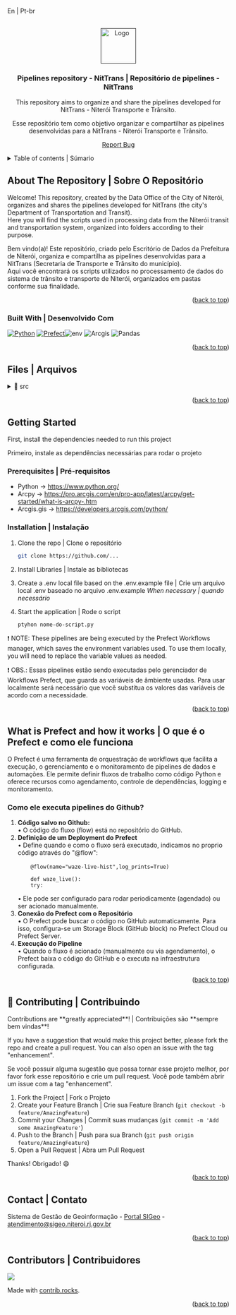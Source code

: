 <a id="readme-top">En | Pt-br</a>

<br />
<div align="center">
  <a href="">
      <img src="https://www.ortofotos.niteroi.rj.gov.br/arquivos/Imagens/github_ED/logos/logo%20nittrans%20_%20ED.png" alt="Logo" height="80">
  </a>
  <h3 align="center">Pipelines repository - NitTrans | Repositório de pipelines - NitTrans</h3>
  <p align="center">
    This repository aims to organize and share the pipelines developed for NitTrans - Niterói Transporte e Trânsito.
  </p>
  <p>
    Esse repositório tem como objetivo organizar e compartilhar as pipelines desenvolvidas para a NitTrans - Niterói Transporte e Trânsito.
  </p>
  <p><a href="https://github.com/SIGeo-Niteroi/scripts/issues">Report Bug</a></p>
</div>

<details>
  <summary>Table of contents | Súmario</summary>
  <ol>
    <li>
      <a href="#about-the-repository--sobre-o-repositório">About The Repository | Sobre O Repositório</a>
      <ul>
        <li><a href="#built-with--desenvolvido-com">Built With | Desenvolvido Com</a></li>
      </ul>
    </li>
    <li>
      <a href="#files--arquivos">Files | Arquivos</a>
      <ul>
        <li><a href="#src">src</a>
        <ul>
        <li><a href="#sub">sub</a></li>
        <li><a href="#tasks">tasks</a></li>
        <li><a href="#utils">utils</a></li>
        <li><a href="#waze_hist_traffic">waze_hist_traffic</a></li>
        <li><a href="#waze_pipeline">waze_pipeline</a></li>
        </ul>
        </li>
      </ul>
    </li>
    <li>
      <a href="#getting-started">Getting Started | Inicializando</a>
      <ul>
        <li><a href="#prerequisites--pré-requisitos">Prerequisites | Pré-requisitos</a></li>
        <li><a href="#installation--instalação">Installation | Instalação</a></li>
      </ul>
    </li>
    <li><a href="#how-prefect-works">What is Prefect and how it works | O que é o Prefect e como ele funciona</a></li>
    <li><a href="#-contributing--contribuindo">Contributing | Contribuindo</a></li>
    <li><a href="#contact--contato">Contact | Contato</a></li>
    <li><a href="#contributors--contribuidores">Contributors | Contribuidores</a></li>
  </ol>
</details>

## About The Repository | Sobre O Repositório

<p>Welcome! This repository, created by the Data Office of the City of Niterói, organizes and shares the pipelines developed for NitTrans (the city's Department of Transportation and Transit).
<br>
Here you will find the scripts used in processing data from the Niterói transit and transportation system, organized into folders according to their purpose.
</p>

<p>Bem vindo(a)! Este repositório, criado pelo Escritório de Dados da Prefeitura de Niterói, organiza e compartilha as pipelines desenvolvidas para a NitTrans (Secretaria de Transporte e Trânsito do município).
<br>
Aqui você encontrará os scripts utilizados no processamento de dados do sistema de trânsito e transporte de Niterói, organizados em pastas conforme sua finalidade.</p>
<p align="right">(<a href="#readme-top">back to top</a>)</p>

### Built With | Desenvolvido Com

[![Python]][Python-url] [![Prefect]][Prefect-url]![env] ![Arcgis] ![Pandas]

<p align="right">(<a href="#readme-top">back to top</a>)</p>

<h2 id="files--arquivos">Files | Arquivos</h2>

<details id="src">
  <summary>📁 src</summary>
    <details id="sub">
      <summary>📁 sub</summary>
      <p style='margin-left:20px'>In this folder we have the sub-flows that will be used in the pipelines:
      <ul>
        <li><strong>hist_alerts:</strong> Here, we can find flows that perform operations for inserting, updating, and removing features in ArcGIS Online layers, as well as inserting new features into historical traffic alert layers in the ArcGIS Portal. These operations are based on a comparison between the current state of the live traffic layer in Niterói and the data obtained from the Waze API.</li>    
        <li><strong>live_alerts:</strong> Here, we can find the function responsible for updating the live traffic alert layer as well as the historical layers, using the flows present in the "hist-alerts" file.</li>
        <li><strong>live_traffic:</strong> Here, we can find the function responsible for updating the live traffic layer.</li>
      </ul>
      </p>
      <p style='margin-left:20px'>Nesta pasta temos os sub-fluxos que serão usados nas pipelines:
      <ul>
        <li><strong>hist_alerts:</strong> Aqui podemos encontrar fluxos que realizam operações de inserção, atualização e remoção de features em camadas do ArcGis Online, como também a inserção de novas features em camadas de histórico de alertas de trânsito no ArcGis Portal. Tendo como base a comparação entre o estado atual da camada ao vivo de trânsito em Niterói e os dados obtidos da API do Waze.</li>    
        <li><strong>live_alerts:</strong> Aqui podemos encontrar a função responsável por atualizar a camada ao vivo de alertas de trânsito e também as de histórico, usando os fluxos presentes no arquivo "hist-alerts"</li>
        <li><strong>live_traffic:</strong> Aqui podemos encontrar a função responsável por atualizar a camada ao vivo de sobre o tráfego.</li>
      </ul>
      </p>
    </details>
    <details id="tasks">
      <summary>📁 tasks</summary>
      <p style='margin-left:20px'>In this folder we have the functions that will handle the data request to the external API and transform it into a manipulable dataframe:
      <ul>
        <li><strong>get_api_data:</strong> Here we can find a function that makes a request to an API and returns the response as JSON.</li>    
        <li><strong>parse_to_dataframe:</strong> Here we can find flows responsible for receiving data from the API and transforming it into a dataframe with the specific pattern for each ArcGIS layer that we need.</li>
      </ul>
      </p>
      <p style='margin-left:20px'>Nesta pasta temos as funções que vão lidar com a requisição dos dados à API externa e tranformá-los em um dataframe manipulável:
      <ul>
        <li><strong>get_api_data:</strong> Aqui podemos encontrar uma função que faz uma requisição a uma api e retorna a resposta como JSON.</li>    
        <li><strong>parse_to_dataframe:</strong> Aqui podemos encontrar fluxos responsáveis por receber os dados da api e tranformá-los em um dataframe com o padrão específico para cada camada do ArcGis que precisamos.</li>
      </ul>
      </p>
    </details>
    <details id="utils">
      <summary>📁 utils</summary>
      <p style='margin-left:20px'>In this folder we have the functions that will handle the data request to the external API and transform it into a manipulable dataframe:
      <ul>
        <li><strong>agol_layer_methods:</strong>File that contains methods for reading, inserting, updating, and removing features in ArcGIS Online layers.</li>    
        <li><strong>index:</strong>In this file we have auxiliary functions that are used to manipulate and transform DataFrames and type columns, features for comparing attributes and creating timestamps.</li>
        <li><strong>portal_layer_methods:</strong>File containing methods for authentication and manipulation of layers in AcrGis Portal.</li>
      </ul>
      </p>
      <p style='margin-left:20px'>Nesta pasta temos métodos que são chamados sem ordem especifica, sendo reutilizados em vários contextos:
      <ul>
        <li><strong>agol_layer_methods:</strong>Arquivo que contém métodos  de leitura, inserção, atualização e remoção de features em camadas do ArcGIS Online.</li>    
        <li><strong>index:</strong>Neste arquivo temos funções auxiliares que servem para manipulação e transformação de DataFrames e tipagem de colunas, funcionalidades para comparação de atributos e criação de timestamp</li>    
        <li><strong>portal_layer_methods:</strong>Arquivo que contém métodos para autenticação e manipulação de camadas no AcrGis Portal.</li>
      </ul>
      </p>
    </details>
    <details id="waze_his_traffic">
      <summary>📄 waze_his_traffic</summary>
      <p style='margin-left:20px'>
        Pipeline that receives Traffic data from the Waze API and updates the Traffic History layer in ArcGis Portal.
      </p>
      <p style='margin-left:20px'>
        Pipeline que recebe os dados de Tráfego da API do Waze e atualiza a camada de Histórico de Tráfego no ArcGis Portal.
      </p>
    </details>
    <details id="waze_pipeline">
      <summary>📄 waze_pipeline</summary>
      <p style='margin-left:20px'>
        Pipeline that receives Traffic data from the Waze API, updates the Live Traffic and Alerts layers in ArcGis Online, as well as the historical alerts in the ArcGis Portal layers.
      </p>
      <p style='margin-left:20px'>
        Pipeline que recebe os dados de Tráfego da API do Waze, atualiza as camadas Ao vivo de Trânsito e de Alertas no ArcGis Online, como também as de histórico de alertas nas camdas do ArcGis Portal.
      </p>
    </details>
</details>
<!-- <details>
  <summary id="env.example">📄 .env.example</summary>
      <p style='margin-left:20px'>
        File containing the environment variables necessary for the project.
      </p>
      <p style='margin-left:20px'>
        Arquivo que com as variáveis de âmbiente nesessárias para o projeto.
      </p>
</details> -->




<p align="right">(<a href="#readme-top">back to top</a>)</p>

<!-- GETTING STARTED -->
<h2 id="getting-started">Getting Started</h2>

<p>First, install the dependencies needed to run this project</p>

<p>Primeiro, instale as dependências necessárias para rodar o projeto</p>

<h3>Prerequisites | Pré-requisitos</h3>

- Python -> https://www.python.org/
- Arcpy -> https://pro.arcgis.com/en/pro-app/latest/arcpy/get-started/what-is-arcpy-.htm
- Arcgis.gis -> https://developers.arcgis.com/python/

<h3 id="installation--instalação">Installation | Instalação</h3>

1. Clone the repo | Clone o repositório
   ```sh
   git clone https://github.com/...
   ```

2. Install Libraries | Instale as bibliotecas

3. Create a .env local file based on the .env.example file | Crie um arquivo local .env baseado no arquivo .env.example
   *When necessary | quando necessário* 

4. Start the application | Rode o script
    ```sh
    ptyhon nome-do-script.py
   ```
<p>❗ NOTE: These pipelines are being executed by the Prefect Workflows manager, which saves the environment variables used. To use them locally, you will need to replace the variable values ​​as needed.</p>

<p>❗ OBS.: Essas pipelines estão sendo executadas pelo gerenciador de Workflows Prefect, que guarda as variáveis de âmbiente usadas. Para usar localmente será necessário que você substitua os valores das variáveis de acordo com a necessidade.</p>


<p align="right">(<a href="#readme-top">back to top</a>)</p>

<h2 id="how-prefect-works">What is Prefect and how it works | O que é o Prefect e como ele funciona</h2>

<p>
  O Prefect é uma ferramenta de orquestração de workflows que facilita a execução, o gerenciamento e o monitoramento de pipelines de dados e automações. Ele permite definir fluxos de trabalho como código Python e oferece recursos como agendamento, controle de dependências, logging e monitoramento.
</p>
<h3>Como ele executa pipelines do Github?</h3>
<ol>
  <li><strong>Código salvo no Github:</strong>
  <br>
  • O código do fluxo (flow) está no repositório do GitHub.
  </li>

  <li><strong>Definição de um Deployment do Prefect</strong>
  <br>
  • Define quando e como o fluxo será executado, indicamos no proprio código através do "@flow":
  <br>
  <code>
    @flow(name="waze-live-hist",log_prints=True)<br>
    def waze_live():
    try:
  </code>
  <br>
  • Ele pode ser configurado para rodar periodicamente (agendado) ou ser acionado manualmente.
  </li>

  <li><strong>Conexão do Prefect com o Repositório</strong>
  <br>
  • O Prefect pode buscar o código no GitHub automaticamente. Para isso, configura-se um Storage Block (GitHub block) no Prefect Cloud ou Prefect Server.
  </li>
  <li><strong>Execução do Pipeline</strong>
  <br>
  • Quando o fluxo é acionado (manualmente ou via agendamento), o Prefect baixa o código do GitHub e o executa na infraestrutura configurada.
  </li>
</ol>

<p align="right">(<a href="#readme-top">back to top</a>)</p>

<h2>🤝 Contributing | Contribuindo</h2> 
Contributions are **greatly appreciated**! | Contribuições são **sempre bem vindas**!

If you have a suggestion that would make this project better, please fork the repo and create a pull request. You can also open an issue with the tag "enhancement".
<p>Se você possuir alguma sugestão que possa tornar esse projeto melhor, por favor fork esse repositório e crie um pull request. Você pode também abrir um issue com a tag "enhancement".</p>

1. Fork the Project | Fork o Projeto
2. Create your Feature Branch | Crie sua  Feature Branch (`git checkout -b feature/AmazingFeature`)
3. Commit your Changes | Commit suas mudanças (`git commit -m 'Add some AmazingFeature'`)
4. Push to the Branch | Push para sua Branch (`git push origin feature/AmazingFeature`)
5. Open a Pull Request | Abra um Pull Request

Thanks! Obrigado! 😄

<p align="right">(<a href="#readme-top">back to top</a>)</p>

<h2>Contact | Contato</h2>

Sistema de Gestão de Geoinformação - [Portal SIGeo](https://www.sigeo.niteroi.rj.gov.br/) - atendimento@sigeo.niteroi.rj.gov.br

<p align="right">(<a href="#readme-top">back to top</a>)</p>

<h2>Contributors | Contribuidores</h2>

<a href="https://github.com/niteroi-prefeitura/pipelines_nittrans/graphs/contributors">
  <img src="https://contrib.rocks/image?repo=niteroi-prefeitura/pipelines_nittrans" />
</a>

Made with [contrib.rocks](https://contrib.rocks).

<p align="right">(<a href="#readme-top">back to top</a>)</p>


[Python]: https://img.shields.io/badge/Python-14354C?style=for-the-badge&logo=python&logoColor=white
[Pandas]: https://img.shields.io/badge/Pandas-4007a2?style=for-the-badge&logo=pandas&logoColor=white
[Prefect]: https://img.shields.io/badge/Prefect-0c1b1f?style=for-the-badge&logo=prefect&logoColor=white
[Arcgis]: https://img.shields.io/badge/ArcGIS-2C7AC3.svg?style=for-the-badge&logo=ArcGIS&logoColor=white
[env]: https://img.shields.io/badge/.ENV-ECD53F.svg?style=for-the-badge&logo=dotenv&logoColor=black
[Python-url]: https://www.python.org/
[Prefect-url]: https://www.prefect.io/